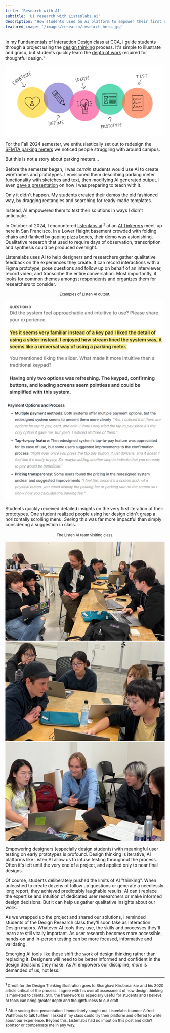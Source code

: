 ```yaml
---
title: 'Research with AI'
subtitle: 'UI research with Listenlabs.ai'
description: 'How students used an AI platform to empower their first experience with UX research.'
featured_image: '/images/research/research_hero.jpg'
---
```


<style type="text/css">
   sup {font-size: 7pt;}
  .footnotes {line-height: 1.3em; font-size: 9pt;}
</style>

In my Fundamentals of Interaction Design class at <a href="https://www.cca.edu/design/ixd/">CCA</a>, I guide students through a project using the <a href="https://en.wikipedia.org/wiki/Design_thinking">design thinking</a> process. It's simple to illustrate and grasp, but students quickly learn the <a href="https://uxdesign.cc/why-design-thinking-is-hurting-user-centered-design-d40cad6da5ee">depth of work</a> required for thoughtful design.<sup>1</sup>  

<img src ="/images/research/design_thinking.jpg"/>

For the Fall 2024 semester, we enthusiastically set out to redesign the <a href="https://www.sfmta.com/blog/time-park-know-your-meter">SFMTA parking meters</a> we noticed people struggling with around campus. 

But this is not a story about parking meters...

Before the semester began, I was *certain* students would use AI to create wireframes and prototypes. I envisioned them describing parking meter functionality with sketches and text, then modifying AI generated output. I even <a href="https://youtu.be/fnWSxrYXOro?si=GgWZZvZuL1HtrTqr">gave a presentation</a> on how I was preparing to teach with it.  

Only it didn't happen. My students created their demos the old fashioned way, by dragging rectangles and searching for ready-made templates. 

Instead, AI empowered them to *test* their solutions in ways I didn't anticipate.

In October of 2024, I encountered <a href="https://listenlabs.ai">listenlabs.ai</a> <sup>2</sup> at an <a href="https://sf.aitinkerers.org">AI Tinkerers</a> meet-up here in San Francisco. In a Lower Haight basement crowded with folding chairs and flanked by gaping pizza boxes, their demo was astonishing. Qualitative research that used to require days of observation, transcription and synthesis could be produced overnight.

Listenalabs uses AI to help designers and researchers gather qualitative feedback on the experiences they create. It can record interactions with a Figma prototype, pose questions and follow up on behalf of an interviewer, record video, and transcribe the entire conversation. Most importantly, it looks for common themes amongst respondents and organizes them for researchers to consider. 

<div class="gallery">
	<p><center><small>Examples of Listen AI output.</small></center></p>
	<img src ="/images/research/output1.jpg"/>
	<img src ="/images/research/output2.jpg"/> 
</div>

Students quickly received detailed insights on the very first iteration of their prototypes. One student realized people using her design didn't grasp a horizontally scrolling menu. *Seeing* this was far more impactful than simply considering a suggestion in class.  

<div class="gallery" data-columns="1">
	<p><center><small>The Listen AI team visiting class.</small></center></p>
	<img src ="/images/research/visit1.jpg"/>
	<img src ="/images/research/visit2.jpg"/>
	<img src ="/images/research/visit3.jpg"/> 
</div>

Empowering designers (especially design students) with meaningful user testing on early prototypes is profound. Design thinking is iterative; AI platforms like Listen AI allow us to infuse testing throughout the process. Often it's left until the very end of a project, and applied only to near final designs. 

Of course, students deliberately pushed the limits of AI "thinking". When unleashed to create dozens of follow up questions or generate a needlessly long report, they achieved predictably laughable results. AI can't replace the expertise and intuition of dedicated user researchers or make informed design decisions. But it can help us gather qualitative insights about our work. 

As we wrapped up the project and shared our solutions, I reminded students of the Design Research class they'll soon take as Interaction Design majors. Whatever AI tools they use, the skills and processes they'll learn are still vitally important. As user research becomes more accessible, hands-on and in-person testing can be more focused, informative and validating.

Emerging AI tools like these shift the work of design thinking rather than replacing it. Designers will need to be better informed and confident in the design decisions they make. As AI empowers our discipline, *more* is demanded of us, not less.

<hr>

<p class="footnotes"><sup><strong>1</strong></sup> Credit for the Design Thinking illustration goes to Bharghavi Kirubasankar and his 2020 article critical of the process. I agree with his overall assessment of how design thinking is marketed to clients. Still, the framework is especially useful for students and I believe AI tools can bring greater depth and thoughtfulness to our craft.</p>
<p class="footnotes"><sup><strong>2</strong></sup> After seeing their presentation I immediately sought out Listenlabs founder Alfred Wahlforss to talk further. I asked if my class could try their platform and offered to write about our experience. Beyond this, Listenlabs had no imput on this post and didn't sponsor or compensate me in any way.</p>
